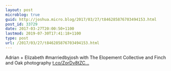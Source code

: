 ```yaml
---
layout: post
microblog: true
guid: http://joshua.micro.blog/2017/03/27/t846285876703494153.html
post_id: 33729
date: 2017-03-27T20:00:50+1100
lastmod: 2019-07-30T17:41:18+1100
type: post
url: /2017/03/27/t846285876703494153.html
---
```

Adrian + Elizabeth #marriedbyjosh with The Elopement Collective and Finch and Oak photography [t.co/ZorDv8tZC...](https://t.co/ZorDv8tZCT)
